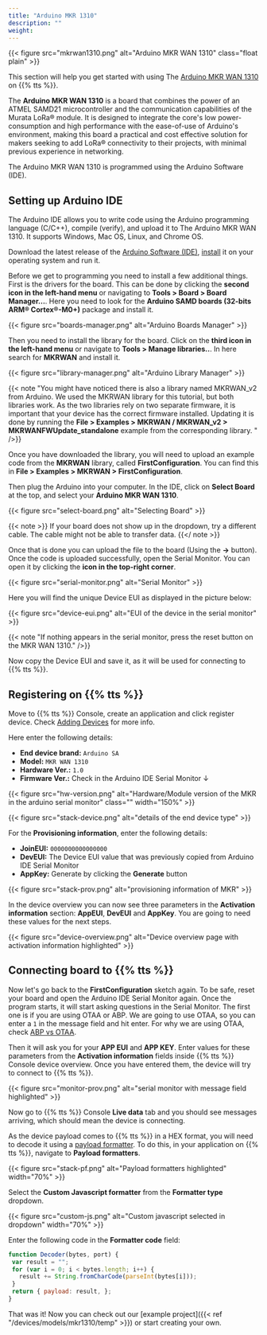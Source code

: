 ```yaml
---
title: "Arduino MKR 1310"
description: ""
weight:
---
```


{{< figure src="mkrwan1310.png" alt="Arduino MKR WAN 1310" class="float plain" >}}

This section will help you get started with using The [Arduino MKR WAN 1310](https://docs.arduino.cc/hardware/mkr-wan-1310/) on {{% tts %}}.

<!--more-->

The **Arduino MKR WAN 1310** is a board that combines the power of an ATMEL SAMD21 microcontroller and the communication capabilities of the Murata LoRa® module. It is designed to integrate the core's low power-consumption and high performance with the ease-of-use of Arduino's environment, making this board a practical and cost effective solution for makers seeking to add LoRa® connectivity to their projects, with minimal previous experience in networking.

The Arduino MKR WAN 1310 is programmed using the Arduino Software (IDE).

## Setting up Arduino IDE

The Arduino IDE allows you to write code using the Arduino programming language (C/C++), compile (verify), and upload it to The Arduino MKR WAN 1310. It supports Windows, Mac OS, Linux, and Chrome OS.

Download the latest release of the [Arduino Software (IDE)](https://www.arduino.cc/en/Main/Software), [install](https://www.arduino.cc/en/Guide) it on your operating system and run it.

Before we get to programming you need to install a few additional things. First is the drivers for the board. This can be done by clicking the **second icon in the left-hand menu** or navigating to **Tools > Board > Board Manager...**. Here you need to look for the **Arduino SAMD boards (32-bits ARM® Cortex®-M0+)** package and install it.

{{< figure src="boards-manager.png" alt="Arduino Boards Manager" >}}

Then you need to install the library for the board. Click on the **third icon in the left-hand menu** or navigate to **Tools > Manage libraries..**. In here search for **MKRWAN** and install it.

{{< figure src="library-manager.png" alt="Arduino Library Manager" >}}

{{< note "You might have noticed there is also a library named MKRWAN_v2 from Arduino. We used the MKRWAN library for this tutorial, but both libraries work. As the two libraries rely on two separate firmware, it is important that your device has the correct firmware installed. Updating it is done by running the **File > Examples > MKRWAN / MKRWAN_v2 > MKRWANFWUpdate_standalone** example from the corresponding library. " />}}

Once you have downloaded the library, you will need to upload an example code from the **MKRWAN** library, called **FirstConfiguration**. You can find this in **File > Examples > MKRWAN > FirstConfiguration**.

Then plug the Arduino into your computer. In the IDE, click on **Select Board** at the top, and select your **Arduino MKR WAN 1310**.

{{< figure src="select-board.png" alt="Selecting Board" >}}

{{< note >}}
If your board does not show up in the dropdown, try a different cable. The cable might not be able to transfer data.
{{</ note >}}

Once that is done you can upload the file to the board (Using the **->** button). Once the code is uploaded successfully, open the Serial Monitor. You can open it by clicking the **icon in the top-right corner**.

{{< figure src="serial-monitor.png" alt="Serial Monitor" >}}

Here you will find the unique Device EUI as displayed in the picture below:

{{< figure src="device-eui.png" alt="EUI of the device in the serial monitor" >}}

{{< note "If nothing appears in the serial monitor, press the reset button on the MKR WAN 1310." />}}

Now copy the Device EUI and save it, as it will be used for connecting to {{% tts %}}.

## Registering on {{% tts %}}

Move to {{% tts %}} Console, create an application and click register device. Check [Adding Devices](https://www.thethingsindustries.com/docs/devices/adding-devices/) for more info.

Here enter the following details:
- **End device brand:** `Arduino SA`
- **Model:** `MKR WAN 1310`
- **Hardware Ver.:** `1.0`
- **Firmware Ver.:** Check in the Arduino IDE Serial Monitor ↓

{{< figure src="hw-version.png" alt="Hardware/Module version of the MKR in the arduino serial monitor" class="" width="150%" >}}

{{< figure src="stack-device.png" alt="details of the end device type" >}}

For the **Provisioning information**, enter the following details:  
- **JoinEUI:** `0000000000000000`
- **DevEUI:** The Device EUI value that was previously copied from Arduino IDE Serial Monitor
- **AppKey:** Generate by clicking the **Generate** button  

{{< figure src="stack-prov.png" alt="provisioning information of MKR" >}}

In the device overview you can now see three parameters in the **Activation information** section: **AppEUI**, **DevEUI** and **AppKey**. You are going to need these values for the next steps.  

{{< figure src="device-overview.png" alt="Device overview page with activation information highlighted" >}}

## Connecting board to {{% tts %}}  

Now let's go back to the **FirstConfiguration** sketch again. To be safe, reset your board and open the Arduino IDE Serial Monitor again. Once the program starts, it will start asking questions in the Serial Monitor. The first one is if you are using OTAA or ABP. We are going to use OTAA, so you can enter a `1` in the message field and hit enter. For why we are using OTAA, check [ABP vs OTAA](https://www.thethingsindustries.com/docs/devices/concepts/abp-vs-otaa/).

Then it will ask you for your **APP EUI** and **APP KEY**. Enter values for these parameters from the **Activation information** fields inside {{% tts %}} Console device overview. Once you have entered them, the device will try to connect to {{% tts %}}.  

{{< figure src="monitor-prov.png" alt="serial monitor with message field highlighted" >}}

Now go to {{% tts %}} Console **Live data** tab and you should see messages arriving, which should mean the device is connecting.  

As the device payload comes to {{% tts %}} in a HEX format, you will need to decode it using a [payload formatter](https://www.thethingsindustries.com/docs/integrations/payload-formatters/). To do this, in your application on {{% tts %}}, navigate to **Payload formatters**.  

{{< figure src="stack-pf.png" alt="Payload formatters highlighted" width="70%" >}}

Select the **Custom Javascript formatter** from the **Formatter type** dropdown.  

{{< figure src="custom-js.png" alt="Custom javascript selected in dropdown" width="70%"   >}}

Enter the following code in the **Formatter code** field:  

```js
function Decoder(bytes, port) {
 var result = "";
 for (var i = 0; i < bytes.length; i++) {
   result += String.fromCharCode(parseInt(bytes[i]));
 }
 return { payload: result, };
}
```

That was it! Now you can check out our [example project]({{< ref "/devices/models/mkr1310/temp" >}}) or start creating your own.  
